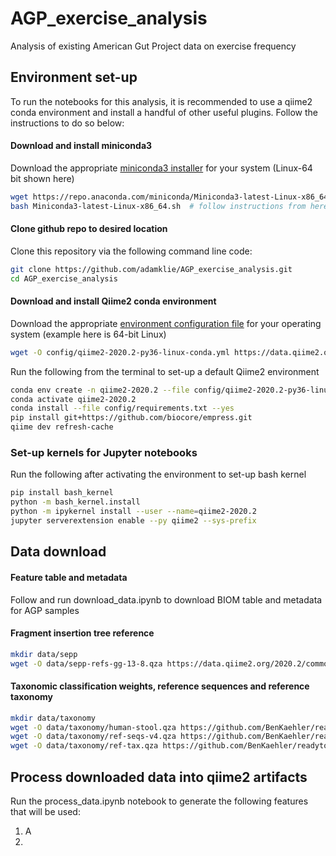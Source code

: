 # AGP_exercise_analysis
Analysis of existing American Gut Project data on exercise frequency

## Environment set-up
To run the notebooks for this analysis, it is recommended to use a qiime2 conda environment and install a handful
of other useful plugins. Follow the instructions to do so below:

#### Download and install miniconda3
Download the appropriate [miniconda3 installer](https://docs.conda.io/en/latest/miniconda.html) for your system (Linux-64 bit shown here)
```bash
wget https://repo.anaconda.com/miniconda/Miniconda3-latest-Linux-x86_64.sh
bash Miniconda3-latest-Linux-x86_64.sh  # follow instructions from here
```

#### Clone github repo to desired location
Clone this repository via the following command line code:
```bash
git clone https://github.com/adamklie/AGP_exercise_analysis.git
cd AGP_exercise_analysis
```

#### Download and install Qiime2 conda environment 
Download the appropriate [environment configuration file](https://docs.qiime2.org/2020.2/install/native/#install-QIIME-2-within-a-conda-envrionment) for your operating system (example here is 64-bit Linux)
```bash
wget -O config/qiime2-2020.2-py36-linux-conda.yml https://data.qiime2.org/distro/core/qiime2-2020.2-py36-linux-conda.yml
```

Run the following from the terminal to set-up a default Qiime2 environment
```bash
conda env create -n qiime2-2020.2 --file config/qiime2-2020.2-py36-linux-conda.yml
conda activate qiime2-2020.2
conda install --file config/requirements.txt --yes
pip install git+https://github.com/biocore/empress.git
qiime dev refresh-cache
```

### Set-up kernels for Jupyter notebooks
Run the following after activating the environment to set-up bash kernel
```bash
pip install bash_kernel
python -m bash_kernel.install
python -m ipykernel install --user --name=qiime2-2020.2
jupyter serverextension enable --py qiime2 --sys-prefix
```

## Data download

#### Feature table and metadata
Follow and run download_data.ipynb to download BIOM table and metadata for AGP samples

#### Fragment insertion tree reference
```bash
mkdir data/sepp
wget -O data/sepp-refs-gg-13-8.qza https://data.qiime2.org/2020.2/common/sepp-refs-gg-13-8.qza
```

#### Taxonomic classification weights, reference sequences and reference taxonomy
```bash
mkdir data/taxonomy
wget -O data/taxonomy/human-stool.qza https://github.com/BenKaehler/readytowear/raw/master/data/gg_13_8/515f-806r/human-stool.qza
wget -O data/taxonomy/ref-seqs-v4.qza https://github.com/BenKaehler/readytowear/raw/master/data/gg_13_8/515f-806r/ref-seqs-v4.qza
wget -O data/taxonomy/ref-tax.qza https://github.com/BenKaehler/readytowear/raw/master/data/gg_13_8/515f-806r/ref-tax.qza
```

## Process downloaded data into qiime2 artifacts
Run the process_data.ipynb notebook to generate the following features that will be used:
1. A
2. 